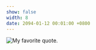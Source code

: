 ```yaml
---
show: false
width: 8
date: 2094-01-12 00:01:00 +0800
---
```


<img 
  data-src="{{ 'assets/images/bazinga/hobbies/quote.png' | relative_url }}" 
  class="lazy w-100 rounded" 
  src="{{ '/assets/images/empty_300x200.png' | relative_url }}" 
  data-toggle="tooltip" 
  data-placement="top" 
  title="My favorite quote.">